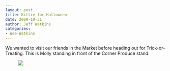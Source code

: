 ```yaml
---
layout: post
title: Kittie for Halloween
date: 2009-10-31
author: Jeff Watkins
categories:
- Wee-Watkins
---
```


We wanted to visit our friends in the Market before heading out for Trick-or-Treating. This is Molly standing in front of the Corner Produce stand:

<figure><a href="http://www.flickr.com/photos/jeffwatkins/5992859058/" title="IMG_0309 by jeffwatkins, on Flickr"><img src="http://farm7.static.flickr.com/6030/5992859058_fffca2971e.jpg"></a></figure>